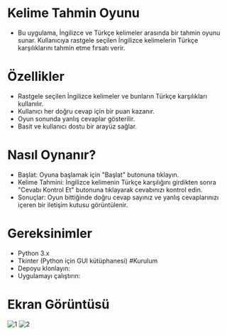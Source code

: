 # Kelime Tahmin Oyunu
- Bu uygulama, İngilizce ve Türkçe kelimeler arasında bir tahmin oyunu sunar. Kullanıcıya rastgele seçilen İngilizce kelimelerin Türkçe karşılıklarını tahmin etme fırsatı verir.

# Özellikler
- Rastgele seçilen İngilizce kelimeler ve bunların Türkçe karşılıkları kullanılır.
- Kullanıcı her doğru cevap için bir puan kazanır.
- Oyun sonunda yanlış cevaplar gösterilir.
- Basit ve kullanıcı dostu bir arayüz sağlar.
# Nasıl Oynanır?
- Başlat: Oyuna başlamak için "Başlat" butonuna tıklayın.
- Kelime Tahmini: İngilizce kelimenin Türkçe karşılığını girdikten sonra "Cevabı Kontrol Et" butonuna tıklayarak cevabınızı kontrol edin.
- Sonuçlar: Oyun bittiğinde doğru cevap sayınız ve yanlış cevaplarınızı içeren bir iletişim kutusu görüntülenir.
# Gereksinimler
- Python 3.x
- Tkinter (Python için GUI kütüphanesi)
#Kurulum
- Depoyu klonlayın:
- Uygulamayı çalıştırın:
 # Ekran Görüntüsü
 ![1](https://github.com/rose-omer/dictionary/assets/117285777/3476d41d-6ddd-4c4b-908e-ab9a5aff66cd)
 ![2](https://github.com/rose-omer/dictionary/assets/117285777/a65ab35f-abd0-497d-ae2a-83f8ea64d410)
